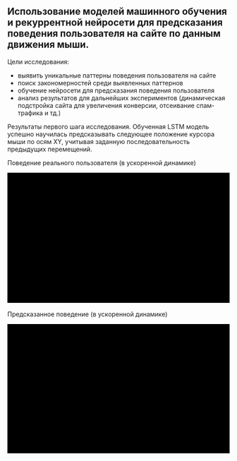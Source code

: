 ## Использование моделей машинного обучения и рекуррентной нейросети для предсказания поведения пользователя на сайте по данным движения мыши.



Цели исследования:
- выявить уникальные паттерны поведения пользователя на сайте
- поиск закономерностей среди выявленных паттернов
- обучение нейросети для предсказания поведения пользователя
- анализ результатов для дальнейших экспериментов (динамическая подстройка сайта для увеличения конверсии, отсеивание спам-трафика и тд.)

Результаты первого шага исследования.
Обученная LSTM модель успешно научилась предсказывать следующее положение курсора мыши по осям XY, учитывая заданную последовательность предыдущих перемещений.

Поведение реального пользователя (в ускоренной динамике)



![Поведение реального пользователя](https://github.com/elv1ento/predict-users-behavior/blob/master/gifs/real_user.gif)


Предсказанное поведение (в ускоренной динамике)


![Предсказанное поведение](https://github.com/elv1ento/predict-users-behavior/blob/master/gifs/predict.gif)
